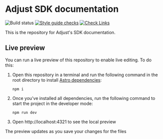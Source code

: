 # Adjust SDK documentation

![Build status](https://vercelbadge.vercel.app/api/adjust/dev-docs)
[![Style guide checks](https://github.com/adjust/dev-docs/actions/workflows/vale.yml/badge.svg)](https://github.com/adjust/dev-docs/actions/workflows/vale.yml)
[![Check Links](https://github.com/adjust/dev-docs/actions/workflows/check_links.yml/badge.svg)](https://github.com/adjust/dev-docs/actions/workflows/check_links.yml)

This is the repository for Adjust's SDK documentation.

## Live preview

You can run a live preview of this repository to enable live editing. To do this:

1. Open this repository in a terminal and run the following command in the root directory to install [Astro dependencies](https://astro.build/):

   ```console
   npm i
   ```

2. Once you've installed all dependencies, run the following command to start the project in the developer mode:

   ```console
   npm run dev
   ```

3. Open http://localhost:4321 to see the local preview

The preview updates as you save your changes for the files
